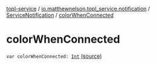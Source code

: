 [topl-service](../../index.md) / [io.matthewnelson.topl_service.notification](../index.md) / [ServiceNotification](index.md) / [colorWhenConnected](./color-when-connected.md)

# colorWhenConnected

`var colorWhenConnected: `[`Int`](https://kotlinlang.org/api/latest/jvm/stdlib/kotlin/-int/index.html) [(source)](https://github.com/05nelsonm/TorOnionProxyLibrary-Android/blob/master/topl-service/src/main/java/io/matthewnelson/topl_service/notification/ServiceNotification.kt#L117)